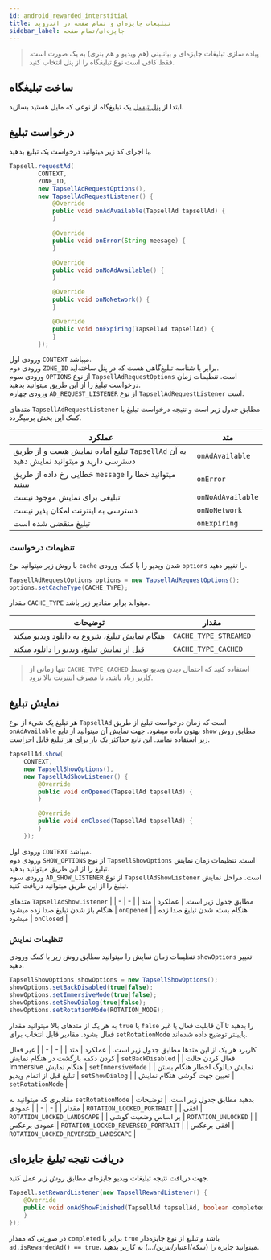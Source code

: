 ```yaml
---
id: android_rewarded_interstitial
title: تبلیغات جایزه‌ای و تمام صفحه در اندروید
sidebar_label: جایزه‌ای/تمام صفحه
---
```

>پیاده سازی تبلیغات جایزه‌ای و بیانبینی (هم ویدیو‌ و هم بنری) به یک صورت است. فقط کافی است نوع تبلیغگاه را از پنل انتخاب کنید.

## ساخت تبلیغگاه
ابتدا از [پنل تپسل](https://dashboard.tapsell.ir/) یک تبلیغ‌گاه از نوعی که مایل هستید بسازید.
## درخواست تبلیغ
با اجرای کد زیر میتوانید درخواست یک تبلیغ بدهید.

```java
Tapsell.requestAd(
        CONTEXT,
        ZONE_ID,
        new TapsellAdRequestOptions(),
        new TapsellAdRequestListener() {
            @Override
            public void onAdAvailable(TapsellAd tapsellAd) {
            }

            @Override
            public void onError(String meesage) {
            }

            @Override
            public void onNoAdAvailable() {
            }

            @Override
            public void onNoNetwork() {
            }

            @Override
            public void onExpiring(TapsellAd tapsellAd) {
            }
        });
```
ورودی اول `CONTEXT` میباشد.  
ورودی دوم `ZONE_ID` برابر با شناسه تبلیغ‌گاهی هست که در پنل ساخته‌اید.  
ورودی سوم `OPTIONS` از نوع `TapsellAdRequestOptions` است. تنظیمات زمان درخواست تبلیغ را از این طریق میتوانید بدهید.  
ورودی چهارم `AD_REQUEST_LISTENER` از نوع `TapsellAdRequestListener` است.  
  
متدهای `TapsellAdRequestListener` مطابق جدول زیر است و نتیجه درخواست تبلیغ با کمک این بخش برمیگردد.

| عملکرد | متد |
| - | - |
| تبلیع آماده نمایش هست و از طریق `TapsellAd` به آن دسترسی دارید و میتوانید نمایش دهید | `onAdAvailable` |
| خطایی رخ داده از طریق `message` میتوانید خطا را ببینید | `onError` |
| تبلیغی برای نمایش موجود نیست | `onNoAdAvailable` |
| دسترسی به اینترنت امکان پذیر نیست | `onNoNetwork` |
| تبلیغ منقضی شده است | `onExpiring` |

### تنظیمات درخواست
با روش زیر میتوانید نوع `cache` شدن ویدیو را با کمک ورودی `options` را تغییر دهید.  
```java
TapsellAdRequestOptions options = new TapsellAdRequestOptions();
options.setCacheType(CACHE_TYPE);
```
مقدار `CACHE_TYPE` میتواند برابر مقادیر زیر باشد.

| توضیحات | مقدار |
| - | - |
| هنگام نمایش تبلیغ، شروع به دانلود ویدیو میکند | `CACHE_TYPE_STREAMED` |
| قبل از نمایش تبلیغ، ویدیو را دانلود میکند | `CACHE_TYPE_CACHED` |

>تنها زمانی از `CACHE_TYPE_CACHED` استفاده کنید که احتمال دیدن ویدیو توسط کاربر زیاد باشد، تا مصرف اینترنت بالا نرود.

## نمایش تبلیغ

هر تبلیغ یک شیء از نوع `TapsellAd` است که زمان درخواست تبلیغ از طریق `onAdAvailable` بهتون داده میشود. جهت نمایش آن‌ میتوانید از تابع `show` مطابق روش زیر استفاده نمایید. این تابع حداکثر یک بار برای هر تبلیغ قابل اجراست.

```java
tapsellAd.show(
    CONTEXT,
    new TapsellShowOptions(),
    new TapsellAdShowListener() {
        @Override
        public void onOpened(TapsellAd tapsellAd) {
        }

        @Override
        public void onClosed(TapsellAd tapsellAd) {
        }
    });
```

ورودی اول `CONTEXT` میباشد.  
ورودی دوم `SHOW_OPTIONS` از نوع `TapsellShowOptions` است. تنظیمات زمان نمایش تبلیغ را از این طریق میتوانید بدهید.  
ورودی سوم `AD_SHOW_LISTENER` از نوع `TapsellAdShowListener` است. مراحل نمایش تبلیغ را از این طریق میتوانید دریافت کنید.  

متدهای `TapsellAdShowListener` مطابق جدول زیر است.
| عملکرد | متد |
| - | - |
| هنگام باز شدن تبلیغ صدا زده میشود | `onOpened` |
| هنگام بسته شدن تبلیغ صدا زده میشود | `onClosed` |

### تنظیمات نمایش
تنظیمات زمان نمایش را میتوانید مطابق روش زیر با کمک ورودی `showOptions` تغییر دهید.
```java
TapsellShowOptions showOptions = new TapsellShowOptions();
showOptions.setBackDisabled(true|false);
showOptions.setImmersiveMode(true|false);
showOptions.setShowDialog(true|false);
showOptions.setRotationMode(ROTATION_MODE);
```
به هر یک از متدهای بالا میتوانید مقدار `true` یا `false` را بدهید تا آن قابلیت فعال یا غیر فعال بشود. مقادیر قابل انتخاب برای `setRotationMode` پایینتر توضیح داده شده‌اند.  

کاربرد هر یک از این متدها مطابق جدول زیر است.
| عملکرد | متد |
| - | - |
| غیر فعال کردن دکمه بازگشت در هنگام نمایش | `setBackDisabled` |
| فعال کردن حالت Immersive هنگام نمایش | `setImmersiveMode` |
| نمایش دیالوگ اخطار هنگام بستن تبلیغ قبل از اتمام ویدیو | `setShowDialog` |
| تعیین جهت گوشی هنگام نمایش | `setRotationMode` |
  
  
مقادیری که میتوانید به `setRotationMode` بدهید مطابق جدول زیر است.
| توضیحات | مقدار |
| - | - |
| عمودی | `ROTATION_LOCKED_PORTRAIT` |
| افقی | `ROTATION_LOCKED_LANDSCAPE` |
| بر اساس وضعیت گوشی | `ROTATION_UNLOCKED` |
| عمودی برعکس | `ROTATION_LOCKED_REVERSED_PORTRAIT` |
| افقی برعکس | `ROTATION_LOCKED_REVERSED_LANDSCAPE` |

## دریافت نتیجه تبلیغ جایزه‌ای
جهت دریافت نتیجه تبلیغات ویدیو جایزه‌ای مطابق روش زیر عمل کنید.
```java
Tapsell.setRewardListener(new TapsellRewardListener() {
    @Override
    public void onAdShowFinished(TapsellAd tapsellAd, boolean completed) {
    }
});
```
در صورتی که مقدار `completed` برابر با `true` باشد و تبلیغ از نوع جایزه‌دار `ad.isRewardedAd() == true`، میتوانید جایزه را (سکه/اعتبار/بنزین/…) به کاربر بدهید.